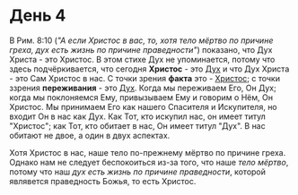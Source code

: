 # День 4

В Рим. 8:10 (*"А если Христос в вас, то, хотя тело мёртво по причине греха, дух есть жизнь по причине праведности"*) показано, что Дух Христа - это Христос. В этом стихе Дух не упоминается, потому что здесь подчёркивается, что сегодня **Христос** - это <ins>Дух</ins> и что Дух Христа - это Сам Христос в нас. С точки зрения **факта** это - <ins>Христос</ins>; с точки ззрения **переживания** - это <ins>Дух</ins>. Когда мы переживаем Его, Он Дух; когда мы поклоняемся Ему, привызываем Ему и говорим о Нём, Он Христос. Мы принимаем Его как нашего Спасителя и Искупителя, но входит Он в нас как Дух. Как Тот, кто искупил нас, он имеет титул "Христос"; как Тот, кто обитает в нас, Он имеет титул "Дух". В нас обитают не двое, а один в двух аспектах.

Хотя Христос в нас, наше тело по-прежнему мёртво по причине греха. Однако нам не следует беспокоиться из-за того, что наше *тело мёртво*, потому что наш *дух есть жизнь по причине праведности*, которой являвется праведность Божья, то есть Христос.
